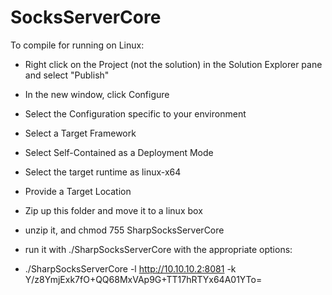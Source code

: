 # SocksServerCore

To compile for running on Linux:

* Right click on the Project (not the solution) in the Solution Explorer pane and select "Publish" 
* In the new window, click Configure
* Select the Configuration specific to your environment
* Select a Target Framework
* Select Self-Contained as a Deployment Mode
* Select the target runtime as linux-x64
* Provide a Target Location

* Zip up this folder and move it to a linux box
* unzip it, and chmod 755 SharpSocksServerCore
* run it with ./SharpSocksServerCore with the appropriate options:
* ./SharpSocksServerCore -l http://10.10.10.2:8081 -k Y/z8YmjExk7fO+QQ68MxVAp9G+TT17hRTYx64A01YTo=
